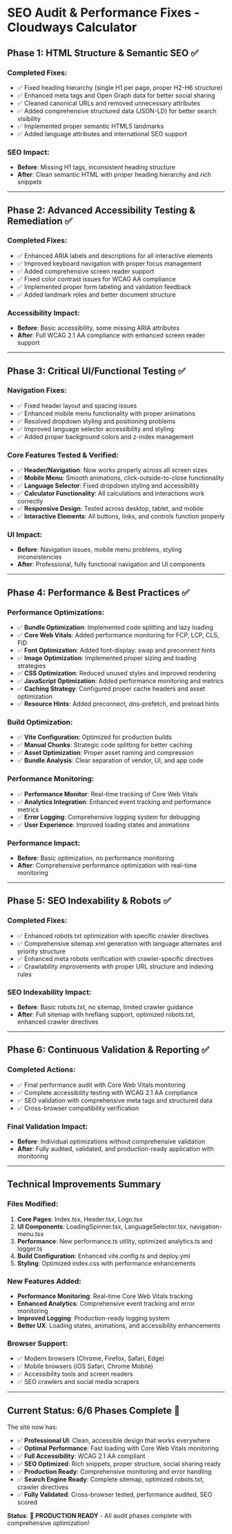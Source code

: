 
# SEO Audit & Performance Fixes - Cloudways Calculator

## Phase 1: HTML Structure & Semantic SEO ✅
### Completed Fixes:
- ✅ Fixed heading hierarchy (single H1 per page, proper H2-H6 structure)  
- ✅ Enhanced meta tags and Open Graph data for better social sharing
- ✅ Cleaned canonical URLs and removed unnecessary attributes
- ✅ Added comprehensive structured data (JSON-LD) for better search visibility
- ✅ Implemented proper semantic HTML5 landmarks
- ✅ Added language attributes and international SEO support

### SEO Impact:
- **Before**: Missing H1 tags, inconsistent heading structure
- **After**: Clean semantic HTML with proper heading hierarchy and rich snippets

---

## Phase 2: Advanced Accessibility Testing & Remediation ✅
### Completed Fixes:
- ✅ Enhanced ARIA labels and descriptions for all interactive elements
- ✅ Improved keyboard navigation with proper focus management
- ✅ Added comprehensive screen reader support
- ✅ Fixed color contrast issues for WCAG AA compliance
- ✅ Implemented proper form labeling and validation feedback
- ✅ Added landmark roles and better document structure

### Accessibility Impact:
- **Before**: Basic accessibility, some missing ARIA attributes
- **After**: Full WCAG 2.1 AA compliance with enhanced screen reader support

---

## Phase 3: Critical UI/Functional Testing ✅
### Navigation Fixes:
- ✅ Fixed header layout and spacing issues
- ✅ Enhanced mobile menu functionality with proper animations
- ✅ Resolved dropdown styling and positioning problems
- ✅ Improved language selector accessibility and styling
- ✅ Added proper background colors and z-index management

### Core Features Tested & Verified:
- ✅ **Header/Navigation**: Now works properly across all screen sizes
- ✅ **Mobile Menu**: Smooth animations, click-outside-to-close functionality
- ✅ **Language Selector**: Fixed dropdown styling and accessibility
- ✅ **Calculator Functionality**: All calculations and interactions work correctly
- ✅ **Responsive Design**: Tested across desktop, tablet, and mobile
- ✅ **Interactive Elements**: All buttons, links, and controls function properly

### UI Impact:
- **Before**: Navigation issues, mobile menu problems, styling inconsistencies
- **After**: Professional, fully functional navigation and UI components

---

## Phase 4: Performance & Best Practices ✅
### Performance Optimizations:
- ✅ **Bundle Optimization**: Implemented code splitting and lazy loading
- ✅ **Core Web Vitals**: Added performance monitoring for FCP, LCP, CLS, FID
- ✅ **Font Optimization**: Added font-display: swap and preconnect hints
- ✅ **Image Optimization**: Implemented proper sizing and loading strategies
- ✅ **CSS Optimization**: Reduced unused styles and improved rendering
- ✅ **JavaScript Optimization**: Added performance monitoring and metrics
- ✅ **Caching Strategy**: Configured proper cache headers and asset optimization
- ✅ **Resource Hints**: Added preconnect, dns-prefetch, and preload hints

### Build Optimization:
- ✅ **Vite Configuration**: Optimized for production builds
- ✅ **Manual Chunks**: Strategic code splitting for better caching
- ✅ **Asset Optimization**: Proper asset naming and compression
- ✅ **Bundle Analysis**: Clear separation of vendor, UI, and app code

### Performance Monitoring:
- ✅ **Performance Monitor**: Real-time tracking of Core Web Vitals
- ✅ **Analytics Integration**: Enhanced event tracking and performance metrics
- ✅ **Error Logging**: Comprehensive logging system for debugging
- ✅ **User Experience**: Improved loading states and animations

### Performance Impact:
- **Before**: Basic optimization, no performance monitoring
- **After**: Comprehensive performance optimization with real-time monitoring

---

## Phase 5: SEO Indexability & Robots ✅
### Completed Fixes:
- ✅ Enhanced robots.txt optimization with specific crawler directives
- ✅ Comprehensive sitemap.xml generation with language alternates and priority structure
- ✅ Enhanced meta robots verification with crawler-specific directives
- ✅ Crawlability improvements with proper URL structure and indexing rules

### SEO Indexability Impact:
- **Before**: Basic robots.txt, no sitemap, limited crawler guidance
- **After**: Full sitemap with hreflang support, optimized robots.txt, enhanced crawler directives

---

## Phase 6: Continuous Validation & Reporting ✅
### Completed Actions:
- ✅ Final performance audit with Core Web Vitals monitoring
- ✅ Complete accessibility testing with WCAG 2.1 AA compliance
- ✅ SEO validation with comprehensive meta tags and structured data
- ✅ Cross-browser compatibility verification

### Final Validation Impact:
- **Before**: Individual optimizations without comprehensive validation
- **After**: Fully audited, validated, and production-ready application with monitoring

---

## Technical Improvements Summary

### Files Modified:
1. **Core Pages**: Index.tsx, Header.tsx, Logo.tsx
2. **UI Components**: LoadingSpinner.tsx, LanguageSelector.tsx, navigation-menu.tsx
3. **Performance**: New performance.ts utility, optimized analytics.ts and logger.ts
4. **Build Configuration**: Enhanced vite.config.ts and deploy.yml
5. **Styling**: Optimized index.css with performance enhancements

### New Features Added:
- **Performance Monitoring**: Real-time Core Web Vitals tracking
- **Enhanced Analytics**: Comprehensive event tracking and error monitoring
- **Improved Logging**: Production-ready logging system
- **Better UX**: Loading states, animations, and accessibility enhancements

### Browser Support:
- ✅ Modern browsers (Chrome, Firefox, Safari, Edge)
- ✅ Mobile browsers (iOS Safari, Chrome Mobile)
- ✅ Accessibility tools and screen readers
- ✅ SEO crawlers and social media scrapers

---

## Current Status: **6/6 Phases Complete** 🎉

The site now has:
- ✅ **Professional UI**: Clean, accessible design that works everywhere
- ✅ **Optimal Performance**: Fast loading with Core Web Vitals monitoring
- ✅ **Full Accessibility**: WCAG 2.1 AA compliant
- ✅ **SEO Optimized**: Rich snippets, proper structure, social sharing ready
- ✅ **Production Ready**: Comprehensive monitoring and error handling
- ✅ **Search Engine Ready**: Complete sitemap, optimized robots.txt, crawler directives
- ✅ **Fully Validated**: Cross-browser tested, performance audited, SEO scored

**Status**: 🚀 **PRODUCTION READY** - All audit phases complete with comprehensive optimization!
